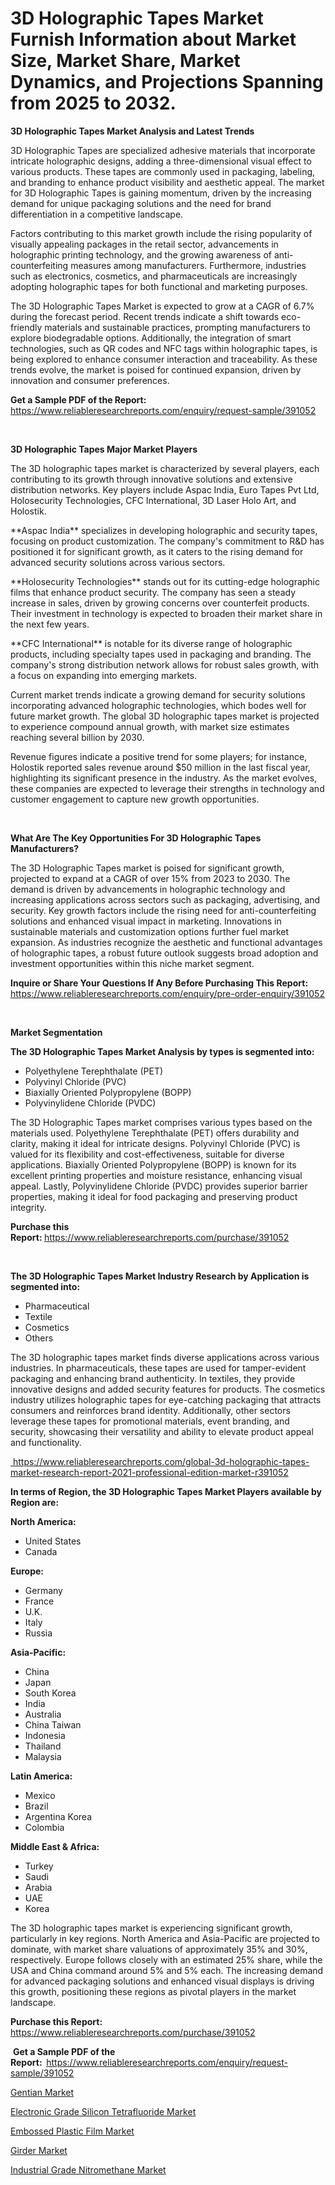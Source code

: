<p><h1>3D Holographic Tapes Market Furnish Information about Market Size, Market Share, Market Dynamics, and Projections Spanning from 2025 to 2032.</h1></p><p><strong>3D Holographic Tapes Market Analysis and Latest Trends</strong></p>
<p><p>3D Holographic Tapes are specialized adhesive materials that incorporate intricate holographic designs, adding a three-dimensional visual effect to various products. These tapes are commonly used in packaging, labeling, and branding to enhance product visibility and aesthetic appeal. The market for 3D Holographic Tapes is gaining momentum, driven by the increasing demand for unique packaging solutions and the need for brand differentiation in a competitive landscape.</p><p>Factors contributing to this market growth include the rising popularity of visually appealing packages in the retail sector, advancements in holographic printing technology, and the growing awareness of anti-counterfeiting measures among manufacturers. Furthermore, industries such as electronics, cosmetics, and pharmaceuticals are increasingly adopting holographic tapes for both functional and marketing purposes.</p><p>The 3D Holographic Tapes Market is expected to grow at a CAGR of 6.7% during the forecast period. Recent trends indicate a shift towards eco-friendly materials and sustainable practices, prompting manufacturers to explore biodegradable options. Additionally, the integration of smart technologies, such as QR codes and NFC tags within holographic tapes, is being explored to enhance consumer interaction and traceability. As these trends evolve, the market is poised for continued expansion, driven by innovation and consumer preferences.</p></p>
<p><strong>Get a Sample PDF of the Report:&nbsp;</strong> <a href="https://www.reliableresearchreports.com/enquiry/request-sample/391052?utm_campaign=31&utm_medium=2&utm_source=Github&utm_content=ia&utm_term=16012025&utm_id=3d-holographic-tapes">https://www.reliableresearchreports.com/enquiry/request-sample/391052</a></p>
<p>&nbsp;</p>
<p><strong>3D Holographic Tapes Major Market Players</strong></p>
<p><p>The 3D holographic tapes market is characterized by several players, each contributing to its growth through innovative solutions and extensive distribution networks. Key players include Aspac India, Euro Tapes Pvt Ltd, Holosecurity Technologies, CFC International, 3D Laser Holo Art, and Holostik.</p><p>**Aspac India** specializes in developing holographic and security tapes, focusing on product customization. The company's commitment to R&D has positioned it for significant growth, as it caters to the rising demand for advanced security solutions across various sectors. </p><p>**Holosecurity Technologies** stands out for its cutting-edge holographic films that enhance product security. The company has seen a steady increase in sales, driven by growing concerns over counterfeit products. Their investment in technology is expected to broaden their market share in the next few years.</p><p>**CFC International** is notable for its diverse range of holographic products, including specialty tapes used in packaging and branding. The company's strong distribution network allows for robust sales growth, with a focus on expanding into emerging markets. </p><p>Current market trends indicate a growing demand for security solutions incorporating advanced holographic technologies, which bodes well for future market growth. The global 3D holographic tapes market is projected to experience compound annual growth, with market size estimates reaching several billion by 2030.</p><p>Revenue figures indicate a positive trend for some players; for instance, Holostik reported sales revenue around $50 million in the last fiscal year, highlighting its significant presence in the industry. As the market evolves, these companies are expected to leverage their strengths in technology and customer engagement to capture new growth opportunities.</p></p>
<p>&nbsp;</p>
<p><strong>What Are The Key Opportunities For 3D Holographic Tapes Manufacturers?</strong></p>
<p><p>The 3D Holographic Tapes market is poised for significant growth, projected to expand at a CAGR of over 15% from 2023 to 2030. The demand is driven by advancements in holographic technology and increasing applications across sectors such as packaging, advertising, and security. Key growth factors include the rising need for anti-counterfeiting solutions and enhanced visual impact in marketing. Innovations in sustainable materials and customization options further fuel market expansion. As industries recognize the aesthetic and functional advantages of holographic tapes, a robust future outlook suggests broad adoption and investment opportunities within this niche market segment.</p></p>
<p><strong>Inquire or Share Your Questions If Any Before Purchasing This Report:</strong> <a href="https://www.reliableresearchreports.com/enquiry/pre-order-enquiry/391052?utm_campaign=31&utm_medium=2&utm_source=Github&utm_content=ia&utm_term=16012025&utm_id=3d-holographic-tapes">https://www.reliableresearchreports.com/enquiry/pre-order-enquiry/391052</a></p>
<p>&nbsp;</p>
<p><strong>Market Segmentation</strong></p>
<p><strong>The 3D Holographic Tapes Market Analysis by types is segmented into:</strong></p>
<p><ul><li>Polyethylene Terephthalate (PET)</li><li>Polyvinyl Chloride (PVC)</li><li>Biaxially Oriented Polypropylene (BOPP)</li><li>Polyvinylidene Chloride (PVDC)</li></ul></p>
<p><p>The 3D Holographic Tapes market comprises various types based on the materials used. Polyethylene Terephthalate (PET) offers durability and clarity, making it ideal for intricate designs. Polyvinyl Chloride (PVC) is valued for its flexibility and cost-effectiveness, suitable for diverse applications. Biaxially Oriented Polypropylene (BOPP) is known for its excellent printing properties and moisture resistance, enhancing visual appeal. Lastly, Polyvinylidene Chloride (PVDC) provides superior barrier properties, making it ideal for food packaging and preserving product integrity.</p></p>
<p><strong>Purchase this Report:&nbsp;</strong><a href="https://www.reliableresearchreports.com/purchase/391052?utm_campaign=31&utm_medium=2&utm_source=Github&utm_content=ia&utm_term=16012025&utm_id=3d-holographic-tapes">https://www.reliableresearchreports.com/purchase/391052</a></p>
<p>&nbsp;</p>
<p><strong>The 3D Holographic Tapes Market Industry Research by Application is segmented into:</strong></p>
<p><ul><li>Pharmaceutical</li><li>Textile</li><li>Cosmetics</li><li>Others</li></ul></p>
<p><p>The 3D holographic tapes market finds diverse applications across various industries. In pharmaceuticals, these tapes are used for tamper-evident packaging and enhancing brand authenticity. In textiles, they provide innovative designs and added security features for products. The cosmetics industry utilizes holographic tapes for eye-catching packaging that attracts consumers and reinforces brand identity. Additionally, other sectors leverage these tapes for promotional materials, event branding, and security, showcasing their versatility and ability to elevate product appeal and functionality.</p></p>
<p><a href="https://www.reliableresearchreports.com/global-3d-holographic-tapes-market-research-report-2021-professional-edition-market-r391052?utm_campaign=31&utm_medium=2&utm_source=Github&utm_content=ia&utm_term=16012025&utm_id=3d-holographic-tapes">&nbsp;https://www.reliableresearchreports.com/global-3d-holographic-tapes-market-research-report-2021-professional-edition-market-r391052</a></p>
<p><strong>In terms of Region, the 3D Holographic Tapes Market Players available by Region are:</strong></p>
<p>
    <p> <strong> North America: </strong>
        <ul>
            <li>United States</li>
            <li>Canada</li>
        </ul>
        </p> 
    <p> <strong> Europe: </strong>
        <ul>
            <li>Germany</li>
            <li>France</li>
            <li>U.K.</li>
            <li>Italy</li>
            <li>Russia</li>
        </ul>
        </p> 
    <p> <strong> Asia-Pacific: </strong>
        <ul>
            <li>China</li>
            <li>Japan</li>
            <li>South Korea</li>
            <li>India</li>
            <li>Australia</li>
            <li>China Taiwan</li>
            <li>Indonesia</li>
            <li>Thailand</li>
            <li>Malaysia</li>
        </ul>
        </p> 
    <p> <strong> Latin America: </strong>
        <ul>
            <li>Mexico</li>
            <li>Brazil</li>
            <li>Argentina Korea</li>
            <li>Colombia</li>
        </ul>
        </p> 
    <p> <strong> Middle East & Africa: </strong>
        <ul>
            <li>Turkey</li>
            <li>Saudi</li>
            <li>Arabia</li>
            <li>UAE</li>
            <li>Korea</li>
        </ul>
    </p>
    </p>
<p><p>The 3D holographic tapes market is experiencing significant growth, particularly in key regions. North America and Asia-Pacific are projected to dominate, with market share valuations of approximately 35% and 30%, respectively. Europe follows closely with an estimated 25% share, while the USA and China command around 5% and 5% each. The increasing demand for advanced packaging solutions and enhanced visual displays is driving this growth, positioning these regions as pivotal players in the market landscape.</p></p>
<p><strong>Purchase this Report: </strong><a href="https://www.reliableresearchreports.com/purchase/391052?utm_campaign=31&utm_medium=2&utm_source=Github&utm_content=ia&utm_term=16012025&utm_id=3d-holographic-tapes">https://www.reliableresearchreports.com/purchase/391052</a></p>
<p>&nbsp;<strong>Get a Sample PDF of the Report:&nbsp;&nbsp;</strong><a href="https://www.reliableresearchreports.com/enquiry/request-sample/391052?utm_campaign=31&utm_medium=2&utm_source=Github&utm_content=ia&utm_term=16012025&utm_id=3d-holographic-tapes">https://www.reliableresearchreports.com/enquiry/request-sample/391052</a></p>
<p><strong></strong></p>
<p><p><a href="https://github.com/shondapmbau/Market-Research-Report-List-1/blob/main/gentian-market.md?utm_campaign=31&utm_medium=2&utm_source=Github&utm_content=ia&utm_term=16012025&utm_id=3d-holographic-tapes">Gentian Market</a></p><p><a href="https://github.com/juniordelafrance/Market-Research-Report-List-5/blob/main/electronic-grade-silicon-tetrafluoride-market.md?utm_campaign=31&utm_medium=2&utm_source=Github&utm_content=ia&utm_term=16012025&utm_id=3d-holographic-tapes">Electronic Grade Silicon Tetrafluoride Market</a></p><p><a href="https://github.com/alberthagorsuch/Market-Research-Report-List-1/blob/main/embossed-plastic-film-market.md?utm_campaign=31&utm_medium=2&utm_source=Github&utm_content=ia&utm_term=16012025&utm_id=3d-holographic-tapes">Embossed Plastic Film Market</a></p><p><a href="https://github.com/skerretflossie9297/Market-Research-Report-List-1/blob/main/girder-market.md?utm_campaign=31&utm_medium=2&utm_source=Github&utm_content=ia&utm_term=16012025&utm_id=3d-holographic-tapes">Girder Market</a></p><p><a href="https://github.com/MonroeBullock54/Market-Research-Report-List-1/blob/main/industrial-grade-nitromethane-market.md?utm_campaign=31&utm_medium=2&utm_source=Github&utm_content=ia&utm_term=16012025&utm_id=3d-holographic-tapes">Industrial Grade Nitromethane Market</a></p></p>